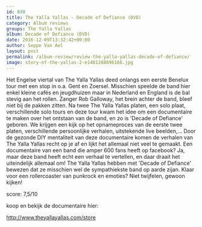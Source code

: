 ```yaml
---
id: 830
title: The Yalla Yallas - Decade of Defiance (DVD)
category: Album reviews
groups: The Yalla Yallas
album: Decade of Defiance (DVD)
date: 2016-12-09T13:32:42+00:00
author: Seppe Van Ael
layout: post
permalink: /album-review/review-the-yalla-yallas-decade-of-defiance/
image: story-of-the-yallas-2-e1481288696166.jpg
---
```

Het Engelse viertal van The Yalla Yallas deed onlangs een eerste Benelux tour met een stop in o.a. Gent en Zoersel. Misschien speelde de band hier enkel kleine cafés en jeugdhuizen maar in Nederland en England is de bal stevig aan het rollen. Zanger Rob Galloway, het brein achter de band, bleef niet bij de pakken zitten. Na twee The Yalla Yallas platen, een solo plaat, verschillende solo tours en deze tour kwam het idee om een documentaire te maken over het ontstaan van de band, en zo is 'Decade of Defiance' geboren. We krijgen een kijk op het opnameproces van de eerste twee platen, verschillende persoonlijke verhalen, uitstekende live beelden,&#8230; Door de gezonde DIY mentaliteit van deze documentaire komen de verhalen van The Yalla Yallas recht op je af en lijkt het allemaal niet veel te gemaakt. Een documentaire van een band die amper 600 fans heeft op facebook? Ja, maar deze band heeft echt een verhaal te vertellen, en daar draait het uiteindelijk allemaal om! The Yalla Yallas hebben met 'Decade of Defiance' bewezen dat ze misschien wel de sympathiekste band op aarde zijan. Klaar voor een rollercoaster van punkrock en emoties? Niet twijfelen, gewoon kijken!

score: 7,5/10

koop en bekijk de documentaire hier:

http://www.theyallayallas.com/store

&nbsp;